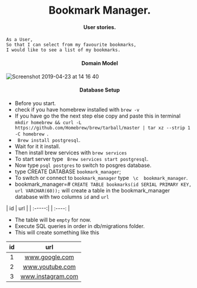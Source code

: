 <h1 align='center'>
Bookmark Manager.
</h1>

<h4 align='center'>
User stories.
</h4>

``` 
As a User,
So that I can select from my favourite bookmarks,
I would like to see a list of my bookmarks.
```
<h4 align='center'>
Domain Model
</h4>


![Screenshot 2019-04-23 at 14 16 40](https://user-images.githubusercontent.com/44544977/56584109-f46f8e80-65d2-11e9-9e8a-1277510bf339.png)

<h4 align='center'>
Database Setup
</h4>

- Before you start.
- check if you have homebrew installed with ``brew -v``
- If you have go the the next step else copy and paste this in terminal ``mkdir homebrew && curl -L https://github.com/Homebrew/brew/tarball/master | tar xz --strip 1 -C homebrew ``.
- `` Brew install postgresql``.
- Wait for it it install.
- Then install brew services with ``brew services``
- To start server type `` Brew services start postgresql``.
- Now type ``psql postgres`` to switch to posgres database.
- type CREATE DATABASE ``bookmark_manager``;
- To switch or connect to ``bookmark_manager`` type `` \c  bookmark_manager``.
- bookmark_manager=# ``CREATE TABLE bookmarks(id SERIAL PRIMARY KEY, url VARCHAR(60));`` will create a table in the bookmark_manager database with two columns ``id`` and ``url ``

|    id     |   url  |
| :-----:|   | :----: |

- The table will be ``empty`` for now.
- Execute SQL queries in order in db/migrations folder.
- This will create something like this

|    id     |   url            |
| :-----:   | :----:           |
| 1         | www.google.com   |
| 2         | www.youtube.com  |
| 3         | www.instagram.com|

